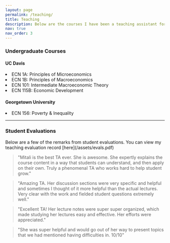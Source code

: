 ```yaml
---
layout: page
permalink: /teaching/
title: Teaching
description: Below are the courses I have been a teaching assistant for.
nav: true
nav_order: 3
---
```


<h3> Undergraduate Courses </h3>

<h4><b> UC Davis </b></h4>

<li>ECN 1A: Principles of Microeconomics</li>

<li>ECN 1B: Principles of Macroeconomics</li>

<li>ECN 101: Intermediate Macroeconomic Theory</li>

<li>ECN 115B: Economic Development</li>

<h4><b>Georgetown University</b></h4>

<li>ECN 156: Poverty & Inequality</li>

---

<h3> Student Evaluations</h3>
Below are a few of the remarks from student evaluations. You can view my teaching evaluation record [here](/assets/evals.pdf)


> "Mitali is the best TA ever. She is awesome. She expertly explains the course content in a way that students can understand, and then apply on their own. Truly a phenomenal TA who works
hard to help student grow."

> "Amazing TA. Her discussion sections were very specific and helpful and sometimes I thought of it more helpful than the actual lectures. Very clear with the work and fielded student questions
extremely well."

> "Excellent TA! Her lecture notes were super super organized, which made studying her lectures easy and effective. Her efforts were appreciated."

> "She was super helpful and would go out of her way to present topics that we had mentioned having difficulties in. 10/10"
